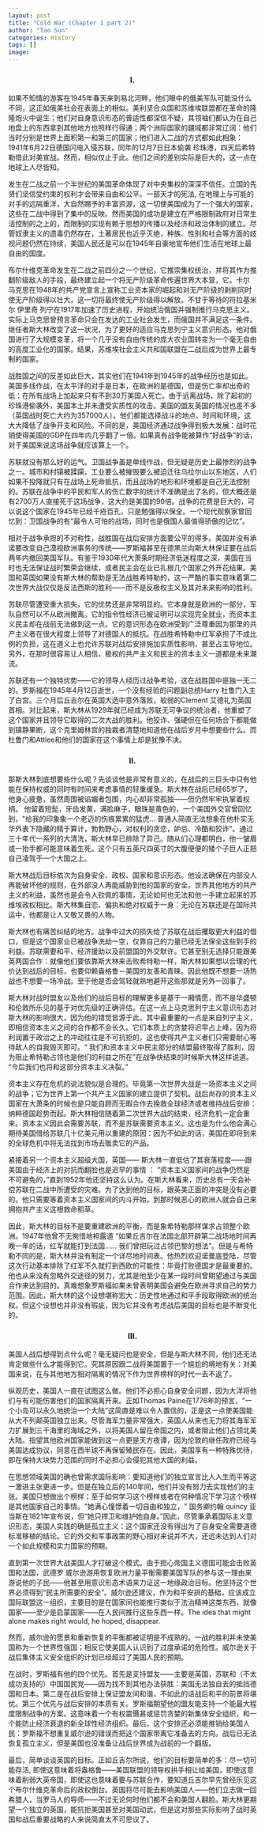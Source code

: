 ```yaml
---
layout: post
title: "Cold War (Chapter 1 part 2)"
author: "Tao Sun"
categories: History
tags: []
image:
---
```


### <center>I.</center>

如果不知情的游客在1945年春天来到易北河畔，他们眼中的俄美军队可能没什么不同，这正如俄美社会在表面上的相似。美利坚合众国和苏维埃联盟都在革命的隆隆炮火中诞生；他们对自身意识形态的普适性都深信不疑，其领袖们都认为在自己地盘上的东西拿到其他地方也照样行得通；两个洲际国家的疆域都非常辽阔：他们当时分别是世界上面积第一和第三的国家；他们进入二战的方式都如此相象：1941年6月22日德国闪电入侵苏联，同年的12月7日日本偷袭 珍珠港，四天后希特勒借此对美宣战。然而，相似仅止于此。他们之间的差别实际是巨大的，这一点在地球上人尽皆知。

发生在二战之前一个半世纪的美国革命体现了对中央集权的深深不信任。立国的先贤们坚信受约束的权利才会带来自由和公平。一部天才的宪法, 在地理上与可能的对手的远隔重洋，大自然赐予的丰富资源，这一切使美国成为了一个强大的国家，这些在二战中得到了集中的反映。然而美国的成功是建立在严格限制政府对日常生活控制的之上的，而限制的实现有赖于思想的传播以及经济和政治体制的建立。尽管奴隶主义的遗毒仍然存在，土著居民也近乎灭绝，种族、性别和社会等方面的歧视问题仍然在持续，美国人民还是可以在1945年自豪地宣布他们生活在地球上最自由的国度。

布尔什维克革命发生在二战之前四分之一个世纪，它推崇集权统治，并将其作为推翻阶级敌人的手段，最终建立起一个将无产阶级革命传遍世界大本营，它。卡尔 马克思在1948年的共产党宣言上宣称工业资本家的崛起和对无产阶级的剥削同时使无产阶级得以壮大，这一切将最终使无产阶级得以解放。不甘于等待的符拉基米尔 伊里奇 列宁在1917年加速了历史进程，开始统治俄国并强制推行马克思主义。实际上马克思曾预言革命只会在发达的工业社会发生，而俄国并不满足这一条件。继任者斯大林改变了这一状况，为了更好的适应马克思列宁主义意识形态，他对俄国进行了大规模变革，将一个几乎没有自由传统的庞大农业国转变为一个毫无自由的高度工业化的国家。结果，苏维埃社会主义共和国联盟在二战后成为世界上最专制的国家。

战胜国之间的反差如此巨大，其实他们在1941年到1945年的战争经历也是如此。美国多线作战，在太平洋的对手是日本，在欧洲的是德国，但是伤亡率却出奇的低：在所有战场上加起来只有不到30万美国人死亡。由于远离战场，除了起初的珍珠港偷袭外，美国本土并未遭受实质性的攻击。美国的盟友英国的情况也差不多（英国战时死亡大约为357000人）。他们都能选择战斗的地点、时间和环境，这大大降低了战争开支和风险。不同的是，美国经济通过战争得到极大发展：战时花销使得美国的GDP在四年内几乎翻了一倍。如果真有战争能被算作“好战争”的话，对于美国来说这场战争就应该算上一个。

苏联就没有那么好的运气。卫国战争虽是单线作战，但无疑是历史上最惨烈的战争之一。城市和村镇被蹂躏，工业要么被摧毁要么被迫迁往乌拉尔山以东地区，人们如果不投降就只有在战场上死命抵抗，而且战场的地形和环境都是自己无法控制的。苏联在战争中的平民和军人的伤亡数字的统计不准确是出了名的，但大概还是有2700万人直接死于这场战争，这大约是美国的90倍。战争的花费是巨大的，可以说这个国家在1945年已经千疮百孔，只是勉强得以保全。一个现代观察家曾回忆到：卫国战争的有“最令人可怕的战场，同时也是俄国人最值得骄傲的记忆”。

相对于战争承担的不对称性，战胜国在战后安排方面要公平的得多。美国并没有承诺要改变自己漠视欧洲事务的传统——罗斯福甚至在德黑兰向斯大林保证要在战后两年内撤回美国军队。有鉴于1930年代大萧条时期经济低迷程度之深，美国在当时也无法保证战时繁荣会继续，或者民主会在业已扎根几个国家之外开花结果。美国和英国如果没有斯大林的帮助是无法战胜希特勒的，这一严酷的事实意味着第二次世界大战仅仅是反法西斯的胜利——而不是反极权主义及其对未来影响的胜利。

苏联尽管遭受重大损失，它的优势还是非常明显的。它本身就是欧洲的一部分，军队自然可以不从欧洲撤离。它的指令性经济已被证明可以实现完全就业，而资本主义民主却在战前无法做到这一点。它的意识形态在欧洲受到广泛尊重因为那里的共产主义者在很大程度上领导了对德国人的抵抗。在战胜希特勒中红军承担了不成比例的负担，这在道义上也允许苏联对战后安排施加实质性影响，甚至占主导地位。另外，在那时很容易让人相信，极权的共产主义和民主的资本主义一道都是未来潮流。

苏联还有一个独特优势——它的领导人经历过战争考验，这在战胜国中是独一无二的。罗斯福在1945年4月12日逝世，一个没有经验的问题副总统Harry 杜鲁门入主了白宫。三个月后丘吉尔在英国大选中意外落败，软弱的Clement 艾德礼为英国首相。对比起来，斯大林从1929年就已经成为苏联无可争议的统治者，他重塑了这个国家并且领导它取得的二次大战的胜利。他狡诈、强硬但在任何场合下都能做到镇静果断，这个克里姆林宫的独裁者清楚地知道他在战后岁月中想要些什么。而杜鲁门和Attlee和他们的国家在这个事情上却是犹豫不决。

### <center>II.</center>

那斯大林到底想要些什么呢？先谈谈他是非常有意义的，在战后的三巨头中只有他能在保持权威的同时有时间来考虑事情的轻重缓急。斯大林在战后已经65岁了，他身心疲惫，虽然周围被谄媚者包围，内心却非常孤独——但仍然牢牢执掌着权柄。 他留着短髭，牙齿发黄，满脸麻子，眼珠是黄色的，一个美国外交官曾回忆到，"给我的印象象一个老迈的伤痕累累的猛虎… 普通人简直无法想象在他朴实无华外表下隐藏的精于算计，勃勃野心，对权利的贪恋，妒忌、冷酷和狡诈"。通过三十年代一系列的大清洗，斯大林早已排除了异己。随从们心理都明白，他一皱眉或一抬手都可能意味着生死。这个只有五英尺四英寸的大腹便便的矮个子巨人正把自己凌驾于一个大国之上。

斯大林战后目标依次为自身安全、政权、国家和意识形态。他设法确保在内部没人再能破坏他的规则，在外部没人再能威胁到他的国家的安全。世界其他地方的共产主义的利益，虽然也是会令人钦佩的事情，无论如何也无法和他一手建立起来的苏维埃政权相比。斯大林集自恋、偏执和绝对权威于一身：无论在苏联还是在国际共运中，他都是让人又敬又畏的人物。

斯大林也有痛苦纠结的地方。战争中过大的损失给了苏联在战后攫取更大利益的借口，但是这个国家业已被战争洗劫一空，仅靠自己的力量已经无法保全这些到手的利益。苏联需要和平、经济援助以及前盟国的外交默许。它甚至别无选择只能跟美英两国合作：就像他们要依靠斯大林来击败希特勒一样，斯大林如果想以合理的代价达到战后的目标，也要仰赖盎格鲁－美国的友善和青睐。因此他既不想要一场热战也不想要一场冷战。至于他是否会驾轻就熟地避开这些那就是另外一回事了。

斯大林对战时盟友以及他们的战后目标的理解更多是基于一厢情愿，而不是华盛顿和伦敦所乐见的基于对优先级的正确评估。在这一点上马克思列宁主义意识形态对斯大林的影响很大，因为他的错觉皆源于此。其中最重要的一点是来自列宁主义，即相信资本主义之间的合作都不会长久。它们本质上的贪婪将迟早占上峰，因为将利润置于政治之上的冲动往往是不可抗拒的，这也使得共产主义者们只需要耐心等待敌人的自我毁灭即可。“ 我们和资本主义中民主部分的结盟最终取得了胜利，因为阻止希特勒占领也是他们的利益之所在”在战争快结束的时候斯大林这样说道。 “今后我们也将和这部分资本主义决裂。”

资本主义存在危机的说法貌似是合理的。毕竟第一次世界大战是一场资本主义之间的战争；它为世界上第一个共产主义国家的建立提供了契机。战后尚存的资本主义国家在大萧条的时候也是只能自顾而无暇合作去挽救全球经济或者维持战后安排：纳粹德国趁势而起。斯大林相信随着第二次世界大战的结束，经济危机一定会重来。资本主义因此会需要苏联，而不是苏联需要资本主义。这也是为什么他会满心期待美国借给苏联几十亿美元用以重建的原因：因为不如此的话，美国在即将到来的全球危机中将无法找到市场去贩卖它的产品。

紧接着另一个资本主义超级大国，英国—— 斯大林一直低估了其衰落程度——跟美国由于经济上的对抗而翻脸也是迟早的事情 ： “资本主义国家间的战争仍然是不可避免的，”直到1952年他还坚持这么认为。在斯大林看来，历史总有一天会补偿苏联在二战中所遭受的灾难。为了达到他的目标，跟英美正面的冲突是没有必要的。他只需要等着资本主义国家间的内斗开始，到那时候恶心的欧洲人就会自己来拥抱共产主义这根救命稻草。

因此，斯大林的目标不是要重建欧洲的平衡，而是象希特勒那样谋求占领整个欧洲。1947年他曾不无惋惜地袒露道 “如果丘吉尔在法国北部开辟第二战场地时间再晚一年的话，红军就能打到法国…… 我们曾把玩过占领巴黎的想法”。但是与希特勒不同的是，斯大林并没有制定一个详尽地时间表。他热烈欢迎诺曼底登陆，尽管这次行动基本排除了红军不久就打到西欧的可能性：毕竟打败德国才是最重要的。他也从来没有忽略外交途径的努力，尤其是他至少在某一段时间曾期望通过与美国合作来达到目的。真难想象罗斯福如果未曾表明美国会避免在欧洲寻求自己的势力范围。因此，斯大林的这个设想堪称宏大：历史性地通过和平手段取得欧洲的统治权。但这个设想也并非没有瑕疵，因为它并没有考虑战后美国的目标也是不断变化的。

### <center>III.</center>

美国人战后想得到点什么呢？毫无疑问也是安全，但是与斯大林不同，他们还无法肯定做些什么才能得到它。究其原因跟二战将美国置于一个尴尬的境地有关：对美国来说，在与其他地方相对隔离的情况下作为世界榜样的时代一去不返了。

纵观历史，美国人一直在试图这么做。他们不必担心自身安全问题，因为大洋将他们与有可能伤害他们的国家隔离开来。正如Thomas Paine在1776年的预言，“一个小岛可以永久地统治一个大陆”这简直是难以令人置信的，正是这一点使美国能从大不列颠英国独立出来。尽管海军力量非常强大，英国人从来也无力将其海军军力扩展到三千海里的海域之外，以将美国人留在帝国之内，或者阻止他们占领北美大陆。指望其他欧洲国家能做到这一点更是天方夜谭，因为伦敦的继任政府已经与美国达成协议，同意在西半球不再保留殖民存在。因此，美国享有一种特殊优待，即在保持大块势力范围的同时不必担心会侵犯其他大国的利益。

在思想领域美国的确也曾需求国际影响：要知道他们的独立宣言比人人生而平等这一激进主张更进一步。但是在独立后的140年间，他们并没有努力去实现他们的主张。美国只想做出个榜样；至于如何学习这个榜样或者在何种情况下学习这个榜样是其他国家自己的事情。"她满心憧憬着一切自由和独立，" 国务卿约翰 quincy 亚当斯在1821年宣布说，但“她只捍卫和维护她自身。”因此，尽管秉承着国际主义意识形态，美国人实践的确是孤立主义：这个国家还没有得出为了自身安全需要道德标准移植的结论。它的外交和军事政策的野心相对来说并不大，还远未达到人们对一个如此规模和实力国家的预期。

直到第一次世界大战美国人才打破这个模式。由于担心帝国主义德国可能会击败英国和法国，武德罗 威尔逊游用恢复欧洲力量平衡需要美国军队的参与这一理由来游说他的子民——他甚至用意识形态术语来力证这一地缘政治目标。他坚持这个世界必须得到“民主所需要的安全”。威尔逊还建议，作为和平安排的基础，应该成立国际联盟这一组织，主要目的是在国家间也能推行类似于法治精神这类东西，就像国家——至少是启蒙国家——在人民间推行这些东西一样。The idea that might alone makes right would, he hoped, disappear.

然而，威尔逊的愿景和重新恢复的平衡都被证明是不成熟的。一战的胜利并未使美国称为一个世界性强国；相反它使美国人认识到了过度承诺的危险性。威尔逊关于战后集体主义安全组织的计划已经超过了美国人民的预期。

在战时，罗斯福有他的四个优先。首先是支持盟友——主要是英国，苏联和（不太成功支持的）中国国民党——因为找不到其他办法获胜：美国无法独自去的抵挡德国和日本。第二是在战后安排上保证盟友间和谐，不如此的话战后和平的前景将堪忧。第三个优先与战后安排的本质有关。罗斯福期望他的盟友能支持一个能最大程度限制战争的方案。这意味着一个有权震慑甚或惩罚贪婪的新集体安全组织，和一个能防止经济衰退的新全球性经济组织。最后，这个安排还必须能推销给美国人民：罗斯福不想重复威尔逊的错误而把这个国家带离它准备去的方向。战后已无法恢复孤立主义，但是美国也没准备让战后世界成为战前的一个翻版。

最后，简单谈谈英国的目标。正如丘吉尔所说，他们的目标要简单的多：尽一切可能存活, 即使这意味着将盎格鲁——美国联盟的领导权拱手相让给美国，即使这意味着削弱大英帝国，即使这也意味着要与苏联合作，要知道丘吉尔早先曾经乐见这个布尔什维克革命后的政权倒台。英国将尽可能去影响美国人——他们立志做一回希腊人，当罗马人的导师——不过无论何时他们都不会和美国人翻脸。斯大林更期望一个独立的英国，能抗拒美国甚至对美国动武，但是这对那些实际影响了战时英国和战后重要战略的人来说简直太不可思议了。


